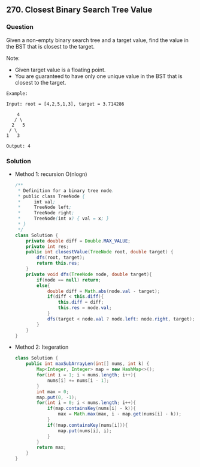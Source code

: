 ## 270. Closest Binary Search Tree Value

### Question
Given a non-empty binary search tree and a target value, find the value in the BST that is closest to the target.

Note:
* Given target value is a floating point.
* You are guaranteed to have only one unique value in the BST that is closest to the target.

```
Example:

Input: root = [4,2,5,1,3], target = 3.714286

    4
   / \
  2   5
 / \
1   3

Output: 4
```


### Solution
* Method 1: recursion O(nlogn)
    ```Java
   /**
     * Definition for a binary tree node.
     * public class TreeNode {
     *     int val;
     *     TreeNode left;
     *     TreeNode right;
     *     TreeNode(int x) { val = x; }
     * }
     */
    class Solution {
        private double diff = Double.MAX_VALUE;
        private int res;
        public int closestValue(TreeNode root, double target) {
            dfs(root, target);
            return this.res;
        }
        private void dfs(TreeNode node, double target){
            if(node == null) return;
            else{
                double diff = Math.abs(node.val - target);
                if(diff < this.diff){
                    this.diff = diff;
                    this.res = node.val;
                }
                dfs(target < node.val ? node.left: node.right, target);
            }
        }
    }
    ```

* Method 2: Itegeration
    ```Java
    class Solution {
        public int maxSubArrayLen(int[] nums, int k) {
            Map<Integer, Integer> map = new HashMap<>();
            for(int i = 1; i < nums.length; i++){
                nums[i] += nums[i - 1];
            }
            int max = 0;
            map.put(0, -1);
            for(int i = 0; i < nums.length; i++){
                if(map.containsKey(nums[i] - k)){
                    max = Math.max(max, i - map.get(nums[i] - k));
                }
                if(!map.containsKey(nums[i])){
                    map.put(nums[i], i);
                }
            }
            return max;
        }
    }
    ```